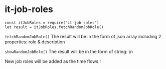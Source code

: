 # it-job-roles

```
const itJobRoles = require("it-job-roles")
let result = itJobRoles.fetchRandomJobRole()
```
`fetchRandomJobRole()`
The result will be in the form of json array including 2 properties: role & description

`showRandomJobRole()`
The result will be in the form of string: <role>\n<description>

New job roles will be added as the time flows ! 
